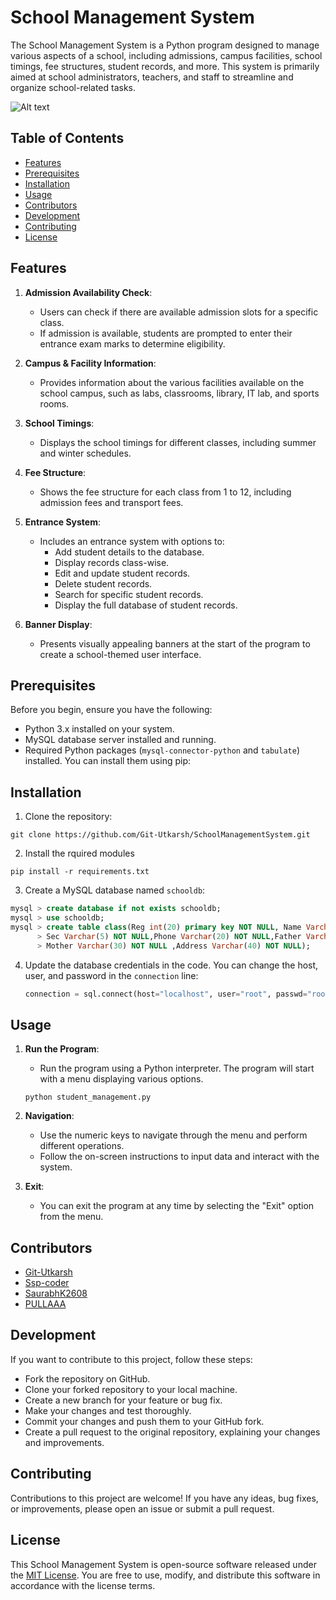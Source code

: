 # School Management System

The School Management System is a Python program designed to manage various aspects of a school, including admissions, campus facilities, school timings, fee structures, student records, and more. This system is primarily aimed at school administrators, teachers, and staff to streamline and organize school-related tasks.

![Alt text](https://img.lovepik.com/free-png/20210919/lovepik-school-png-image_400499294_wh1200.png)

## Table of Contents

- [Features](#features)
- [Prerequisites](#prerequisites)
- [Installation](#installation)
- [Usage](#usage)
- [Contributors](#Contributors)
- [Development](#development)
- [Contributing](#contributing)
- [License](#license)

## Features

1. **Admission Availability Check**: 
   - Users can check if there are available admission slots for a specific class.
   - If admission is available, students are prompted to enter their entrance exam marks to determine eligibility.

2. **Campus & Facility Information**:
   - Provides information about the various facilities available on the school campus, such as labs, classrooms, library, IT lab, and sports rooms.

3. **School Timings**:
   - Displays the school timings for different classes, including summer and winter schedules.

4. **Fee Structure**:
   - Shows the fee structure for each class from 1 to 12, including admission fees and transport fees.

5. **Entrance System**:
   - Includes an entrance system with options to:
     - Add student details to the database.
     - Display records class-wise.
     - Edit and update student records.
     - Delete student records.
     - Search for specific student records.
     - Display the full database of student records.

6. **Banner Display**:
   - Presents visually appealing banners at the start of the program to create a school-themed user interface.

## Prerequisites

Before you begin, ensure you have the following:

- Python 3.x installed on your system.
- MySQL database server installed and running.
- Required Python packages (`mysql-connector-python` and `tabulate`) installed. You can install them using pip:


## Installation

1. Clone the repository:
```
git clone https://github.com/Git-Utkarsh/SchoolManagementSystem.git
```

2. Install the rquired modules
```pip
pip install -r requirements.txt
```

3. Create a MySQL database named `schooldb`:

```sql
mysql > create database if not exists schooldb;
mysql > use schooldb;
mysql > create table class(Reg int(20) primary key NOT NULL, Name Varchar(30) NOT NULL, Class Varchar(12) NOT NULL,
      > Sec Varchar(5) NOT NULL,Phone Varchar(20) NOT NULL,Father Varchar(30) NOT NULL,
      > Mother Varchar(30) NOT NULL ,Address Varchar(40) NOT NULL);
```

4. Update the database credentials in the code. You can change the host, user, and password in the `connection` line:

   ```python
   connection = sql.connect(host="localhost", user="root", passwd="root", database="schooldb")
   ```

## Usage

1. **Run the Program**:
   - Run the program using a Python interpreter. The program will start with a menu displaying various options.
   ```run
   python student_management.py
   ```


2. **Navigation**:
   - Use the numeric keys to navigate through the menu and perform different operations.
   - Follow the on-screen instructions to input data and interact with the system.


3. **Exit**:
   - You can exit the program at any time by selecting the "Exit" option from the menu.

## Contributors

- [Git-Utkarsh](https://github.com/Git-Utkarsh)
- [Ssp-coder](https://github.com/Ssp-coder)
- [SaurabhK2608](https://github.com/SaurabhK2608)
- [PULLAAA](https://github.com/PULLAAA)


## Development
If you want to contribute to this project, follow these steps:

- Fork the repository on GitHub.
- Clone your forked repository to your local machine.
- Create a new branch for your feature or bug fix.
- Make your changes and test thoroughly.
- Commit your changes and push them to your GitHub fork.
- Create a pull request to the original repository, explaining your changes and improvements.

## Contributing
Contributions to this project are welcome! If you have any ideas, bug fixes, or improvements, please open an issue or submit a pull request.


## License
This School Management System is open-source software released under the [MIT License](https://github.com/Git-Utkarsh/SMSProject/blob/main/LICENSE). You are free to use, modify, and distribute this software in accordance with the license terms.

